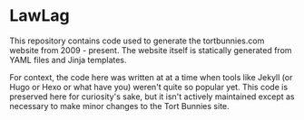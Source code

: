 # LawLag

This repository contains code used to generate the tortbunnies.com
website from 2009 - present. The website itself is statically generated
from YAML files and Jinja templates.

For context, the code here was written at at a time when tools like Jekyll
(or Hugo or Hexo or what have you) weren't quite so popular yet. This code
is preserved here for curiosity's sake, but it isn't actively maintained
except as necessary to make minor changes to the Tort Bunnies site.
